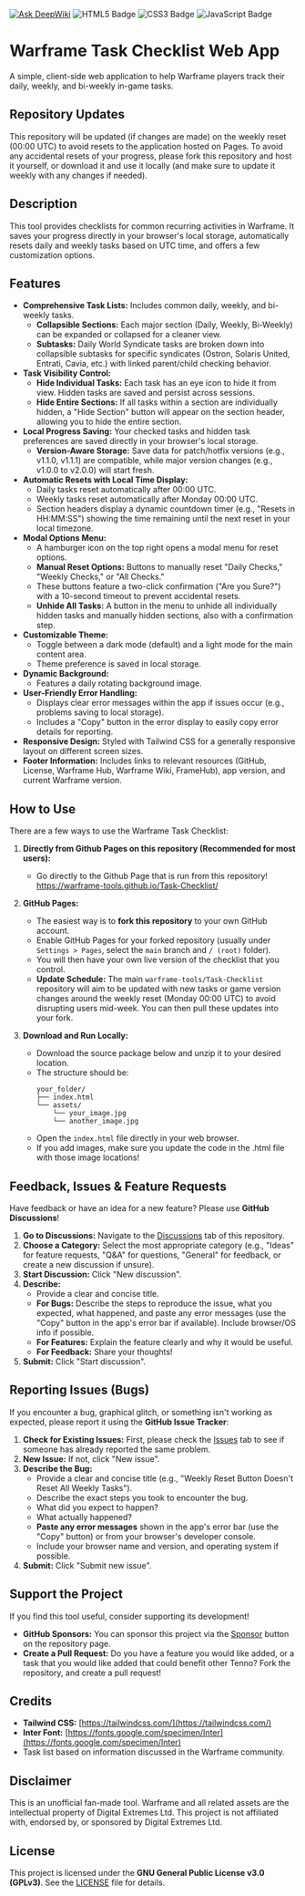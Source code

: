 [![Ask DeepWiki](https://deepwiki.com/badge.svg)](https://deepwiki.com/warframe-tools/Task-Checklist) ![HTML5 Badge](https://img.shields.io/badge/HTML5-E34F26?logo=html5&logoColor=fff&style=flat) ![CSS3 Badge](https://img.shields.io/badge/CSS3-1572B6?logo=css3&logoColor=fff&style=flat) ![JavaScript Badge](https://img.shields.io/badge/JavaScript-F7DF1E?logo=javascript&logoColor=000&style=flat) 

# Warframe Task Checklist Web App

A simple, client-side web application to help Warframe players track their daily, weekly, and bi-weekly in-game tasks.

## Repository Updates

This repository will be updated (if changes are made) on the weekly reset (00:00 UTC) to avoid resets to the application hosted on Pages. To avoid any accidental resets of your progress, please fork this repository and host it yourself, or download it and use it locally (and make sure to update it weekly with any changes if needed).

## Description

This tool provides checklists for common recurring activities in Warframe. It saves your progress directly in your browser's local storage, automatically resets daily and weekly tasks based on UTC time, and offers a few customization options.

## Features

* **Comprehensive Task Lists:** Includes common daily, weekly, and bi-weekly tasks.
    * **Collapsible Sections:** Each major section (Daily, Weekly, Bi-Weekly) can be expanded or collapsed for a cleaner view.
    * **Subtasks:** Daily World Syndicate tasks are broken down into collapsible subtasks for specific syndicates (Ostron, Solaris United, Entrati, Cavia, etc.) with linked parent/child checking behavior.
* **Task Visibility Control:**
    * **Hide Individual Tasks:** Each task has an eye icon to hide it from view. Hidden tasks are saved and persist across sessions.
    * **Hide Entire Sections:** If all tasks within a section are individually hidden, a "Hide Section" button will appear on the section header, allowing you to hide the entire section.
* **Local Progress Saving:** Your checked tasks and hidden task preferences are saved directly in your browser's local storage.
    * **Version-Aware Storage:** Save data for patch/hotfix versions (e.g., v1.1.0, v1.1.1) are compatible, while major version changes (e.g., v1.0.0 to v2.0.0) will start fresh.
* **Automatic Resets with Local Time Display:**
    * Daily tasks reset automatically after 00:00 UTC.
    * Weekly tasks reset automatically after Monday 00:00 UTC.
    * Section headers display a dynamic countdown timer (e.g., "Resets in HH:MM:SS") showing the time remaining until the next reset in your local timezone.
* **Modal Options Menu:**
    * A hamburger icon on the top right opens a modal menu for reset options.
    * **Manual Reset Options:** Buttons to manually reset "Daily Checks," "Weekly Checks," or "All Checks."
    * These buttons feature a two-click confirmation ("Are you Sure?") with a 10-second timeout to prevent accidental resets.
    * **Unhide All Tasks:** A button in the menu to unhide all individually hidden tasks and manually hidden sections, also with a confirmation step.
* **Customizable Theme:**
    * Toggle between a dark mode (default) and a light mode for the main content area.
    * Theme preference is saved in local storage.
* **Dynamic Background:**
    * Features a daily rotating background image.
* **User-Friendly Error Handling:**
    * Displays clear error messages within the app if issues occur (e.g., problems saving to local storage).
    * Includes a "Copy" button in the error display to easily copy error details for reporting.
* **Responsive Design:** Styled with Tailwind CSS for a generally responsive layout on different screen sizes.
* **Footer Information:** Includes links to relevant resources (GitHub, License, Warframe Hub, Warframe Wiki, FrameHub), app version, and current Warframe version.

## How to Use

There are a few ways to use the Warframe Task Checklist:

1.  **Directly from Github Pages on this repository (Recommended for most users):**
    * Go directly to the Github Page that is run from this repository! https://warframe-tools.github.io/Task-Checklist/

2.  **GitHub Pages:**
    * The easiest way is to **fork this repository** to your own GitHub account.
    * Enable GitHub Pages for your forked repository (usually under `Settings > Pages`, select the `main` branch and `/ (root)` folder).
    * You will then have your own live version of the checklist that you control.
    * **Update Schedule:** The main `warframe-tools/Task-Checklist` repository will aim to be updated with new tasks or game version changes around the weekly reset (Monday 00:00 UTC) to avoid disrupting users mid-week. You can then pull these updates into your fork.

3.  **Download and Run Locally:**
    * Download the source package below and unzip it to your desired location.
    * The structure should be:
        ```
        your_folder/
        ├── index.html
        └── assets/
            └── your_image.jpg
            └── another_image.jpg
        ```
    * Open the `index.html` file directly in your web browser.
    * If you add images, make sure you update the code in the .html file with those image locations!

## Feedback, Issues & Feature Requests

Have feedback or have an idea for a new feature? Please use **GitHub Discussions**!

1.  **Go to Discussions:** Navigate to the [Discussions](https://github.com/warframe-tools/Task-Checklist/discussions) tab of this repository.
2.  **Choose a Category:** Select the most appropriate category (e.g., "Ideas" for feature requests, "Q&A" for questions, "General" for feedback, or create a new discussion if unsure).
3.  **Start Discussion:** Click "New discussion".
4.  **Describe:**
    * Provide a clear and concise title.
    * **For Bugs:** Describe the steps to reproduce the issue, what you expected, what happened, and paste any error messages (use the "Copy" button in the app's error bar if available). Include browser/OS info if possible.
    * **For Features:** Explain the feature clearly and why it would be useful.
    * **For Feedback:** Share your thoughts!
5.  **Submit:** Click "Start discussion".

## Reporting Issues (Bugs)

If you encounter a bug, graphical glitch, or something isn't working as expected, please report it using the **GitHub Issue Tracker**:

1.  **Check for Existing Issues:** First, please check the [Issues](https://github.com/warframe-tools/Task-Checklist/issues) tab to see if someone has already reported the same problem.
2.  **New Issue:** If not, click "New issue".
3.  **Describe the Bug:**
    * Provide a clear and concise title (e.g., "Weekly Reset Button Doesn't Reset All Weekly Tasks").
    * Describe the exact steps you took to encounter the bug.
    * What did you expect to happen?
    * What actually happened?
    * **Paste any error messages** shown in the app's error bar (use the "Copy" button) or from your browser's developer console.
    * Include your browser name and version, and operating system if possible.
4.  **Submit:** Click "Submit new issue".

## Support the Project

If you find this tool useful, consider supporting its development!

* **GitHub Sponsors:** You can sponsor this project via the [Sponsor](https://github.com/sponsors/warframe-tools) button on the repository page.
* **Create a Pull Request:** Do you have a feature you would like added, or a task that you would like added that could benefit other Tenno? Fork the repository, and create a pull request!

## Credits

* **Tailwind CSS:** [https://tailwindcss.com/](https://tailwindcss.com/)
* **Inter Font:** [https://fonts.google.com/specimen/Inter](https://fonts.google.com/specimen/Inter)
* Task list based on information discussed in the Warframe community.

## Disclaimer

This is an unofficial fan-made tool. Warframe and all related assets are the intellectual property of Digital Extremes Ltd. This project is not affiliated with, endorsed by, or sponsored by Digital Extremes Ltd.

## License

This project is licensed under the **GNU General Public License v3.0 (GPLv3)**. See the [LICENSE](https://github.com/warframe-tools/Task-Checklist?tab=GPL-3.0-1-ov-file) file for details.